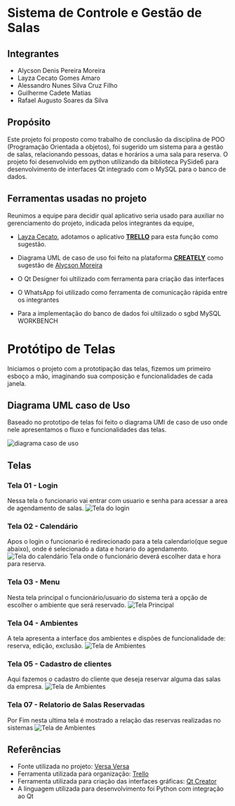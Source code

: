 # Sistema de Controle e Gestão de Salas

## Integrantes

* Alycson Denis Pereira Moreira
* Layza Cecato Gomes Amaro
* Alessandro Nunes Silva Cruz Filho
* Guilherme Cadete Matias
* Rafael Augusto Soares da Silva

## Propósito

Este projeto foi proposto como trabalho de conclusão da disciplina de POO (Programação Orientada a objetos), foi sugerido um sistema para a gestão de salas, relacionando pessoas, datas e horários a uma sala para reserva. O projeto foi desenvolvido em python utilizando da biblioteca PySide6 para desenvolvimento de interfaces Qt integrado com o MySQL para o banco de dados.

## Ferramentas usadas no projeto
Reunimos a equipe para decidir qual aplicativo seria usado para auxiliar no gerenciamento do projeto, indicada pelos integrantes da equipe, 

* [Layza Cecato](https://github.com/layzacecato-dev), adotamos o aplicativo [**TRELLO**](https://trello.com/home) para esta função como sugestão.

* Diagrama UML de caso de uso foi feito na plataforma [**CREATELY**](https://creately.com/) como sugestão de [Alycson Moreira](https://github.com/Alycson-Moreira)

* O Qt Designer foi ultilizado com ferramenta para criação das interfaces 

* O WhatsApp foi utilizado como ferramenta de comunicação rápida entre os integrantes

* Para a implementação do banco de dados foi ultilizado o sgbd MySQL WORKBENCH

# Protótipo de Telas
Iniciamos o projeto com a prototipação das telas, fizemos um primeiro esboço a mão, imaginando sua composição e funcionalidades de cada janela.

## Diagrama UML caso de Uso
Baseado no prototipo de telas foi feito o diagrama UMl de caso de uso onde nele apresentamos o fluxo e funcionalidades das telas. 

![diagrama caso de uso](img/diagrama_uml_caso_de_uso.png)



## Telas


### Tela 01 - Login
Nessa tela o funcionario vai entrar com usuario e senha para acessar a area de agendamento de salas.
![Tela do login](img/janela_login.jpg)

### Tela 02 - Calendário
Apos o login o funcionario é redirecionado para a tela calendario(que segue abaixo), onde é selecionado a data e horario do agendamento.
![Tela do calendário](img/demonstracao_calendario.png)
Tela onde o funcionário deverá escolher data e hora para reserva.

### Tela 03 - Menu
Nesta tela principal o funcionário/usuario do sistema terá a opção de escolher o ambiente que será reservado.
![Tela Principal](img/tela_principal.png)

### Tela 04 - Ambientes
A tela apresenta a interface dos ambientes e dispões de funcionalidade de: reserva, edição, exclusão.
![Tela de Ambientes](img/tela_04_v6.png)

### Tela 05 - Cadastro de clientes
Aqui fazemos o cadastro do cliente que deseja reservar alguma das salas da empresa.
![Tela de Ambientes](img/cliente_cadastro.png)

### Tela 07 - Relatorio de Salas Reservadas
Por Fim nesta ultima tela é mostrado a relação das reservas realizadas no sistemas 
![Tela de Ambientes](img/relatoriodesalas.png)


## Referências
* Fonte utilizada no projeto: [Versa Versa](www.dafont.com/pt/versa-versa.font)
* Ferramenta utilizada para organização: [Trello](https://trello.com/home)
* Ferramenta utilizada para criação das interfaces gráficas: [Qt Creator](https://www.qt.io/product/development-tools)
* A linguagem utilizada para desenvolvimento foi Python com integração ao Qt
